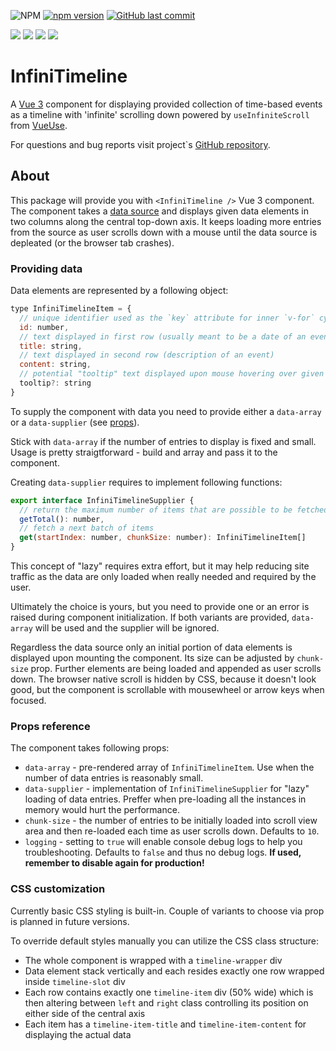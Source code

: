 ![NPM](https://img.shields.io/npm/l/infinitimeline)
[![npm version](https://badge.fury.io/js/infinitimeline.svg)](https://badge.fury.io/js/infinitimeline)
[![GitHub last commit](https://img.shields.io/github/last-commit/google/skia.svg?style=flat)]()

<img src="https://img.shields.io/badge/Vue.js-35495E?style=for-the-badge&logo=vue.js&logoColor=4FC08D" /> <img src="https://img.shields.io/badge/TypeScript-007ACC?style=for-the-badge&logo=typescript&logoColor=white" /> <img src="https://img.shields.io/badge/CSS-239120?&style=for-the-badge&logo=css3&logoColor=white" /> <img src="https://img.shields.io/badge/npm-CB3837?style=for-the-badge&logo=npm&logoColor=white" />

# InfiniTimeline
A [Vue 3](https://vuejs.org/) component for displaying provided collection of time-based events as a timeline with 'infinite' scrolling down powered by `useInfiniteScroll` from [VueUse](https://vueuse.org/).

For questions and bug reports visit project`s [GitHub repository](https://github.com/AloisSeckar/InfiniTimeline).

## About
This package will provide you with `<InfiniTimeline />` Vue 3 component. The component takes a [data source](#providing-data) and displays given data elements in two columns along the central top-down axis. It keeps loading more entries from the source as user scrolls down with a mouse until the data source is depleated (or the browser tab crashes).

### Providing data
Data elements are represented by a following object:
```js
type InfiniTimelineItem = {
  // unique identifier used as the `key` attribute for inner `v-for` cycle
  id: number,
  // text displayed in first row (usually meant to be a date of an event)       
  title: string,
  // text displayed in second row (description of an event)
  content: string,
  // potential "tooltip" text displayed upon mouse hovering over given data entry
  tooltip?: string
}
```

To supply the component with data you need to provide either a `data-array` or a `data-supplier` (see [props](#props-reference)). 

Stick with `data-array` if the number of entries to display is fixed and small. Usage is pretty straigtforward - build and array and pass it to the component. 

Creating `data-supplier` requires to implement following functions:
```js
export interface InfiniTimelineSupplier {
  // return the maximum number of items that are possible to be fetched
  getTotal(): number,
  // fetch a next batch of items
  get(startIndex: number, chunkSize: number): InfiniTimelineItem[]
}
```
This concept of "lazy" requires extra effort, but it may help reducing site traffic as the data are only loaded when really needed and required by the user. 

Ultimately the choice is yours, but you need to provide one or an error is raised during component initialization. If both variants are provided, `data-array` will be used and the supplier will be ignored.

Regardless the data source only an initial portion of data elements is displayed upon mounting the component. Its size can be adjusted by `chunk-size` prop. Further elements are being loaded and appended as user scrolls down. The browser native scroll is hidden by CSS, because it doesn't look good, but the component is scrollable with mousewheel or arrow keys when focused.

### Props reference
The component takes following props:
* `data-array` - pre-rendered array of `InfiniTimelineItem`. Use when the number of data entries is reasonably small.
* `data-supplier` - implementation of `InfiniTimelineSupplier` for "lazy" loading of data entries. Preffer when pre-loading all the instances in memory would hurt the performance.
* `chunk-size` - the number of entries to be initially loaded into scroll view area and then re-loaded each time as user scrolls down. Defaults to `10`.
* `logging` - setting to `true` will enable console debug logs to help you troubleshooting. Defaults to `false` and thus no debug logs. **If used, remember to disable again for production!**

### CSS customization
Currently basic CSS styling is built-in. Couple of variants to choose via prop is planned in future versions.

To override default styles manually you can utilize the CSS class structure:
* The whole component is wrapped with a `timeline-wrapper` div
* Data element stack vertically and each resides exactly one row wrapped inside `timeline-slot` div
* Each row contains exactly one `timeline-item` div (50% wide) which is then altering between `left` and `right` class controlling its position on either side of the central axis
* Each item has a `timeline-item-title` and `timeline-item-content` for displaying the actual data
